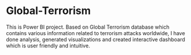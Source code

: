 # Global-Terrorism
This is Power BI project. Based on Global Terrorism database which contains various information related to terrorism attacks worldwide, I have done analysis, generated visualizations and created interactive dashboard which is user friendly and intuitive.
